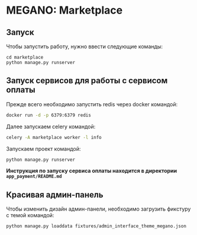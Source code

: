 # MEGANO: Marketplace

## Запуск
Чтобы запустить работу, нужно ввести следующие команды:

```
cd marketplace
python manage.py runserver
```

## Запуск сервисов для работы с сервисом оплаты

Прежде всего необходимо запустить redis через docker командой:
```bash
docker run -d -p 6379:6379 redis
```

Далее запускаем celery командой:
```bash
celery -A marketplace worker -l info
```

Запускаем проект командой:
```bash
python manage.py runserver
```

**Инструкция по запуску сервиса оплаты находится в директории <code>app_payment/README.md</code>**


## Красивая админ-панель

Чтобы изменить дизайн админ-панели, необходимо загрузить фикстуру с темой командой:

```bash
python manage.py loaddata fixtures/admin_interface_theme_megano.json
```
